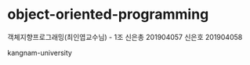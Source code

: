 # object-oriented-programming

객체지향프로그래밍(최인엽교수님) - 1조
신은총 201904057
신은호 201904058


kangnam-university
